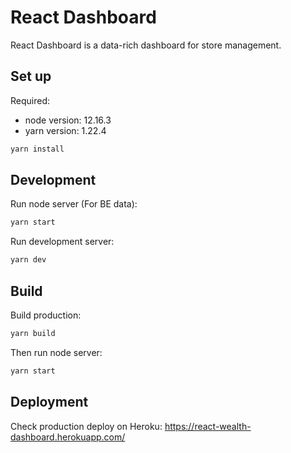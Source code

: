 # React Dashboard

React Dashboard is a data-rich dashboard for store management.

## Set up

Required:
- node version: 12.16.3
- yarn version: 1.22.4

```bash
yarn install
```

## Development
Run node server (For BE data):
```bash
yarn start
```

Run development server:
```bash
yarn dev
```

## Build
Build production:
```bash
yarn build
```
Then run node server:
```bash
yarn start
```

## Deployment
Check production deploy on Heroku: https://react-wealth-dashboard.herokuapp.com/

